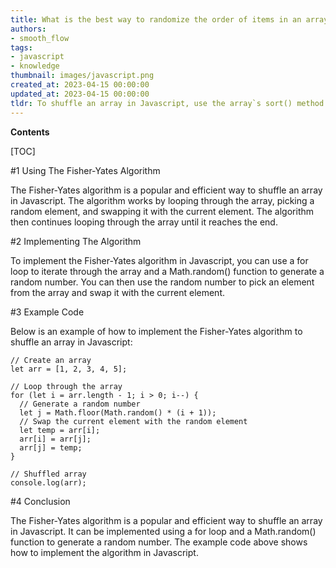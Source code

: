 ```yaml
---
title: What is the best way to randomize the order of items in an array?
authors:
- smooth_flow
tags:
- javascript
- knowledge
thumbnail: images/javascript.png
created_at: 2023-04-15 00:00:00
updated_at: 2023-04-15 00:00:00
tldr: To shuffle an array in Javascript, use the array`s sort() method with a random compare function.
---
```


**Contents**

[TOC]

#1 Using The Fisher-Yates Algorithm

The Fisher-Yates algorithm is a popular and efficient way to shuffle an array in Javascript. The algorithm works by looping through the array, picking a random element, and swapping it with the current element. The algorithm then continues looping through the array until it reaches the end.

#2 Implementing The Algorithm

To implement the Fisher-Yates algorithm in Javascript, you can use a for loop to iterate through the array and a Math.random() function to generate a random number. You can then use the random number to pick an element from the array and swap it with the current element.

#3 Example Code

Below is an example of how to implement the Fisher-Yates algorithm to shuffle an array in Javascript:

```
// Create an array
let arr = [1, 2, 3, 4, 5];

// Loop through the array
for (let i = arr.length - 1; i > 0; i--) {
  // Generate a random number
  let j = Math.floor(Math.random() * (i + 1));
  // Swap the current element with the random element
  let temp = arr[i];
  arr[i] = arr[j];
  arr[j] = temp;
}

// Shuffled array
console.log(arr);
```

#4 Conclusion

The Fisher-Yates algorithm is a popular and efficient way to shuffle an array in Javascript. It can be implemented using a for loop and a Math.random() function to generate a random number. The example code above shows how to implement the algorithm in Javascript.
